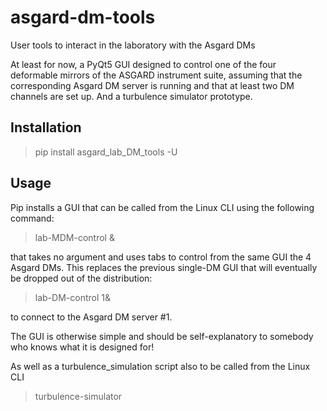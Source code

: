 # asgard-dm-tools
User tools to interact in the laboratory with the Asgard DMs

At least for now, a PyQt5 GUI designed to control one of the four deformable mirrors of the ASGARD instrument suite, assuming that the corresponding Asgard DM server is running and that at least two DM channels are set up. And a turbulence simulator prototype.

## Installation

> pip install asgard_lab_DM_tools -U

## Usage

Pip installs a GUI that can be called from the Linux CLI using the following command:

> lab-MDM-control &

that takes no argument and uses tabs to control from the same GUI the 4 Asgard DMs.
This replaces the previous single-DM GUI that will eventually be dropped out of the distribution:

> lab-DM-control 1&

to connect to the Asgard DM server #1.

The GUI is otherwise simple and should be self-explanatory to somebody who knows what it is designed for!

As well as a turbulence_simulation script also to be called from the Linux CLI

> turbulence-simulator
